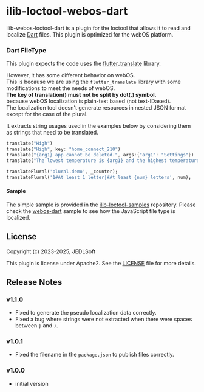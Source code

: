 # ilib-loctool-webos-dart

ilib-webos-loctool-dart is a plugin for the loctool that
allows it to read and localize [Dart](https://docs.fileformat.com/programming/dart/) files. This plugin is optimized for the webOS platform.

### Dart FileType
This plugin expects the code uses the [flutter_translate](https://pub.dev/packages/flutter_translate) library.  

However, it has some different behavior on webOS.   
This is because we are using the `flutter_translate` library with some modifications to meet the needs of webOS.   
**The key of translation() must not be split by dot(.) symbol.**   
because webOS localization is plain-text based (not text-IDased).  
The localization tool doesn't generate resources in nested JSON format except for the case of the plural.

It extracts string usages used in the examples below by considering them as strings that need to be translated.

```dart
translate("High")
translate("High", key: "home_connect_210")
translate("{arg1} app cannot be deleted.", args:{"arg1": "Settings"})
translate("The lowest temperature is {arg1} and the highest temperature is {arg2}.", args:{"arg1": 15, "arg2": 30})

translatePlural('plural.demo', _counter);
translatePlural('1#At least 1 letter|#At least {num} letters', num);
```

#### Sample
The simple sample is provided in the [ilib-loctool-samples](https://github.com/iLib-js/ilib-loctool-samples) repository.
Please check the [webos-dart](https://github.com/iLib-js/ilib-loctool-samples/tree/main/webos-dart) sample to see how the JavaScript file type is localized.

## License

Copyright (c) 2023-2025, JEDLSoft

This plugin is license under Apache2. See the [LICENSE](./LICENSE)
file for more details.

## Release Notes

### v1.1.0
* Fixed to generate the pseudo localization data correctly.
* Fixed a bug where strings were not extracted when there were spaces between `}` and `)`.

### v1.0.1
* Fixed the filename in the `package.json` to publish files correctly.

### v1.0.0
* initial version